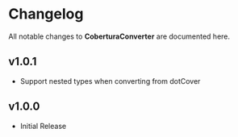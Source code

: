 # Changelog

All notable changes to **CoberturaConverter** are documented here.

## v1.0.1
- Support nested types when converting from dotCover

## v1.0.0
- Initial Release
